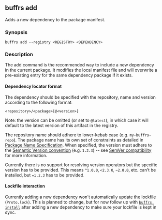 ## buffrs add

Adds a new dependency to the package manifest.

### Synopsis

`buffrs add --registry <REGISTRY> <DEPENDENCY>`

### Description

The add command is the recommended way to include a new dependency in the
current package. It modifies the local manifest file and will overwrite a
pre-existing entry for the same dependency package if it exists.

#### Dependency locator format

The dependency should be specified with the repository, name and version
according to the following format:

```
<repository>/<package>[@<version>]
```

Note: the version can be omitted (or set to `@latest`), in which case 
it will default to the latest version of this artifact in the registry.

The repository name should adhere to lower-kebab case (e.g. `my-buffrs-repo`).
The package name has its own set of constraints as detailed in [Package Name
Specification](../reference/pkgid-spec.md). When specified, the version must 
adhere to the [Semantic Version convention](https://semver.org/) (e.g. `1.2.3`)
-- see [SemVer compatibility](../reference/semver.md) for more information.

Currently there is no support for resolving version operators but the specific
version has to be provided. This means `^1.0.0`, `<2.3.0`, `~2.0.0`, etc. can't
be installed, but `=1.2.3` has to be provided.

#### Lockfile interaction

Currently adding a new dependency won't automatically update the lockfile
(`Proto.lock`). This is planned to change, but for now follow up
with [`buffrs install`](buffrs-install.md) after adding a new dependency to make
sure your lockfile is kept in sync.